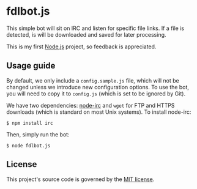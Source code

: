 fdlbot.js
=========

This simple bot will sit on IRC and listen for specific file links.
If a file is detected, is will be downloaded and saved for later processing.

This is my first [Node.js](http://nodejs.org/) project, so feedback is
appreciated.


Usage guide
-----------

By default, we only include a `config.sample.js` file, which will not be
changed unless we introduce new configuration options. To use the bot,
you will need to copy it to `config.js` (which is set to be ignored by Git).

We have two dependencies: [node-irc](http://node-irc.readthedocs.org/) and
`wget` for FTP and HTTPS downloads (which is standard on most Unix systems).
To install node-irc:

```
$ npm install irc
```

Then, simply run the bot:

```
$ node fdlbot.js
```


License
-------

This project's source code is governed by the
[MIT license](http://opensource.org/licenses/MIT).
